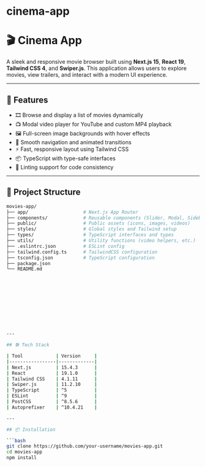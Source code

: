 # cinema-app

# 🎬 Cinema App

A sleek and responsive movie browser built using **Next.js 15**, **React 19**, **Tailwind CSS 4**, and **Swiper.js**. This application allows users to explore movies, view trailers, and interact with a modern UI experience.

---

## 🚀 Features

- 🎞️ Browse and display a list of movies dynamically
- 📺 Modal video player for YouTube and custom MP4 playback
- 🖼️ Full-screen image backgrounds with hover effects
- 🧭 Smooth navigation and animated transitions
- ⚡ Fast, responsive layout using Tailwind CSS
- 📦 TypeScript with type-safe interfaces
- 🧼 Linting support for code consistency

---

## 📁 Project Structure

```bash
movies-app/
├── app/                    # Next.js App Router
├── components/             # Reusable components (Slider, Modal, Sidebar, etc.)
├── public/                 # Public assets (icons, images, videos)
├── styles/                 # Global styles and Tailwind setup
├── types/                  # TypeScript interfaces and types
├── utils/                  # Utility functions (video helpers, etc.)
├── .eslintrc.json          # ESLint config
├── tailwind.config.ts      # TailwindCSS configuration
├── tsconfig.json           # TypeScript configuration
├── package.json
└── README.md











---

## 🛠️ Tech Stack

| Tool            | Version     |
|-----------------|-------------|
| Next.js         | 15.4.3      |
| React           | 19.1.0      |
| Tailwind CSS    | 4.1.11      |
| Swiper.js       | 11.2.10     |
| TypeScript      | ^5          |
| ESLint          | ^9          |
| PostCSS         | ^8.5.6      |
| Autoprefixer    | ^10.4.21    |

---

## 📦 Installation

```bash
git clone https://github.com/your-username/movies-app.git
cd movies-app
npm install